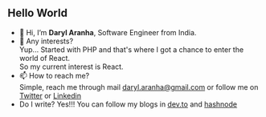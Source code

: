 ## Hello World

- 👋 Hi, I’m **Daryl Aranha**, Software Engineer from India.
- 👀 Any interests? \
     Yup... Started with PHP and that's where I got a chance to enter the world of React.\
     So my current interest is React.
- 📫 How to reach me? \
     Simple, reach me through mail daryl.aranha@gmail.com or follow me on [Twitter](https://twitter.com/TheDarylAranha) or [Linkedin](https://www.linkedin.com/in/darylaranha/)
- Do I write?
    Yes!!! You can follow my blogs in [dev.to](https://dev.to/darylaranha) and [hashnode](https://darylaranha.hashnode.dev/)
